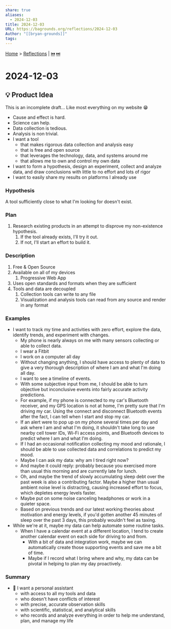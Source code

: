 ```yaml
---
share: true
aliases:
  - 2024-12-03
title: 2024-12-03
URL: https://bagrounds.org/reflections/2024-12-03
Author: "[[bryan-grounds]]"
tags: 
---
```

[Home](../index.md) > [Reflections](./index.md) | [⏮️](./2024-12-02.md) [⏭️](./2024-12-05.md)  
# 2024-12-03  
## 💡 Product Idea  
This is an incomplete draft... Like most everything on my website 😁  
  
- Cause and effect is hard.  
- Science can help.  
- Data collection is tedious.  
- Analysis is non trivial.  
- I want a tool  
  - that makes rigorous data collection and analysis easy  
  - that is free and open source  
  - that leverages the technology, data, and systems around me  
  - that allows me to own and control my own data  
- I want to form a hypothesis, design an experiment, collect and analyze data, and draw conclusions with little to no effort and lots of rigor  
- I want to easily share my results on platforms I already use  
  
### Hypothesis  
A tool sufficiently close to what I'm looking for doesn't exist.  
  
### Plan  
1. Research existing products in an attempt to disprove my non-existence hypothesis.  
    1. If the tool already exists, I'll try it out.  
    2. If not, I'll start an effort to build it.  
  
### Description  
1. Free & Open Source  
2. Available on all of my devices  
    1. Progressive Web App  
3. Uses open standards and formats when they are sufficient  
4. Tools and data are decoupled   
    1. Collection tools can write to any file  
    2. Visualization and analysis tools can read from any source and render in any format  
  
### Examples  
- I want to track my time and activities with zero effort, explore the data, identify trends, and experiment with changes.  
  - My phone is nearly always on me with many sensors collecting or able to collect data.  
  - I wear a Fitbit  
  - I work on a computer all day  
  - Without changing anything, I should have access to plenty of data to give a very thorough description of where I am and what I'm doing all day.  
  - I want to see a timeline of events.  
  - With some subjective input from me, I should be able to turn objective but inconclusive events into fairly accurate activity predictions.  
  - For example, if my phone is connected to my car's Bluetooth receiver, and my GPS location is not at home, I'm pretty sure that I'm driving my car. Using the connect and disconnect Bluetooth events after the fact, I can tell when I start and stop my car.  
  - If an alert were to pop up on my phone several times per day and ask where I am and what I'm doing, it shouldn't take long to use nearby cell tower IDs, Wi-Fi access points, and Bluetooth devices to predict where I am and what I'm doing.  
  - If I had an occasional notification collecting my mood and rationale, I should be able to use collected data and correlations to predict my mood.  
  - Maybe I can ask my data: why am I tired right now?  
  - And maybe it could reply: probably because you exercised more than usual this morning and are currently late for lunch.  
  - Oh, and maybe the trend of slowly accumulating sleep debt over the past week is also a contributing factor. Maybe a higher than usual ambient noise level is distracting, causing increased effort to focus, which depletes energy levels faster.  
  - Maybe put on some noise canceling headphones or work in a quieter space.  
  - Based on previous trends and our latest working theories about motivation and energy levels, if you'd gotten another 45 minutes of sleep over the past 3 days, this probably wouldn't feel as taxing.  
- While we're at it, maybe my data can help automate some routine tasks.  
  - When I have a calendar event at a different location, I tend to create another calendar event on each side for driving to and from.  
    - With a bit of data and integration work, maybe we can automatically create those supporting events and save me a bit of time.  
    - Maybe if I record what I bring where and why, my data can be pivotal in helping to plan my day proactively.  
  
### Summary  
- 🤔 I want a personal assistant  
  - with access to all my tools and data  
  - who doesn't have conflicts of interest  
  - with precise, accurate observation skills  
  - with scientific, statistical, and analytical skills  
  - who records and analyze everything in order to help me understand, plan, and manage my life  
